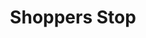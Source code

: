---
title: "Shoppers Stop"
url: /thalikulam/shoppers-stop-kazhimbram-beach-road/
shop: Warenhaus
---